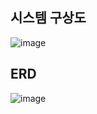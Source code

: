 ## 시스템 구상도

![image](https://user-images.githubusercontent.com/77667212/224091705-41040fb6-2190-463a-88bb-4c32887c8080.png)

## ERD

![image](https://user-images.githubusercontent.com/77667212/224091864-381d033e-6280-4e0e-acfe-c443821e27e9.png)
